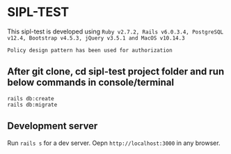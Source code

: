 # SIPL-TEST

This sipl-test is developed using ```Ruby v2.7.2, Rails v6.0.3.4, PostgreSQL v12.4, Bootstrap v4.5.3, jQuery v3.5.1 and MacOS v10.14.3```

`Policy design pattern has been used for authorization`

## After git clone, cd sipl-test project folder and run below commands in console/terminal

`rails db:create`   
`rails db:migrate`   

## Development server   

Run `rails s` for a dev server. Oepn `http://localhost:3000` in any browser.

